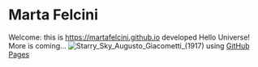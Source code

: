 # Marta Felcini
Welcome: this is https://martafelcini.github.io developed 
Hello Universe!
More is coming...
![Starry_Sky_Augusto_Giacometti_(1917)](https://user-images.githubusercontent.com/39876967/188236115-a7769732-4f78-44a9-95d0-adeeb070aa02.jpg)
using <a href="https://docs.github.com/en/pages/getting-started-with-github-pages/about-github-pages">GitHub Pages</a> 
